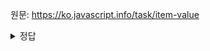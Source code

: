 원문: https://ko.javascript.info/task/item-value

<details>
  <summary>정답</summary>

  4
  다른 변수에 배열을 저장 시, 해당 배열의 값이 아닌 참조를 복사하게 되기 떄문이다.
</details>
